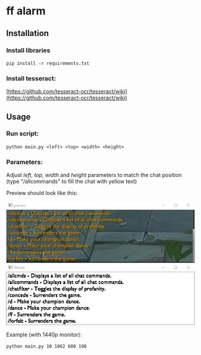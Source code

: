 
# ff alarm

## Installation

### Install libraries
```
pip install -r requirements.txt
```

### Install tesseract:
[https://github.com/tesseract-ocr/tesseract/wiki](https://github.com/tesseract-ocr/tesseract/wiki)

## Usage

### Run script:
```
python main.py <left> <top> <width> <height>
```

### Parameters:

Adjust *left*, *top*, *width* and *height* parameters to match the chat position (type "/allcommands" to fill the chat with yellow text)

Preview should look like this:

![example](img/example.png "Examplef asdf")

Example (with 1440p monitor):
```
python main.py 10 1062 680 190
```
